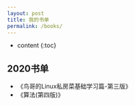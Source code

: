 ```yaml
---
layout: post
title: 我的书单
permalink: /books/
---
```


* content
{:toc}


2020书单
-----------------------------------------------------------------

+ 《鸟哥的Linux私房菜基础学习篇-第三版》
+ 《算法(第四版)》
